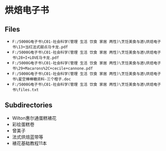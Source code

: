 # 烘焙电子书

## Files

- `F:/5000G电子书\C01-社会科学(管理 生活 饮食 家居 两性)\烹饪美食与酒\烘焙电子书\13+当红法式甜点马卡龙.pdf`
- `F:/5000G电子书\C01-社会科学(管理 生活 饮食 家居 两性)\烹饪美食与酒\烘焙电子书\28+I+LOVE马卡龙.pdf`
- `F:/5000G电子书\C01-社会科学(管理 生活 饮食 家居 两性)\烹饪美食与酒\烘焙电子书\29+Macarons%2C+cecile+cannone.pdf`
- `F:/5000G电子书\C01-社会科学(管理 生活 饮食 家居 两性)\烹饪美食与酒\烘焙电子书\星空棒棒糖资料-三个橙子.doc`
- `F:/5000G电子书\C01-社会科学(管理 生活 饮食 家居 两性)\烹饪美食与酒\烘焙电子书\files.txt`

## Subdirectories

- Wilton惠尔通蛋糕裱花
- 彩绘蛋糕卷
- 曾美子
- 法式烘焙蓝带等
- 裱花基础教程11本
